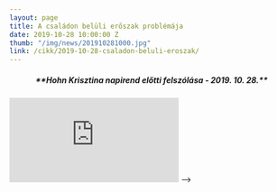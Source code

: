 ```yaml
---
layout: page
title: A családon belüli erőszak problémája
date: 2019-10-28 10:00:00 Z
thumb: "/img/news/201910281000.jpg"
link: /cikk/2019-10-28-csaladon-beluli-eroszak/
---
```

<h5 style="text-align: center;">**Hohn Krisztina napirend előtti felszólása - 2019. 10. 28.**</h5>
<div class="container-yt">
  <iframe class="responsive-iframe-yt" src="https://www.youtube.com/embed/90tqo05Sego" frameborder="0" allowfullscreen>><iframe>
</div>
<!-- <iframe width="770" height="433" src="https://www.youtube.com/embed/90tqo05Sego" frameborder="0" allowfullscreen></iframe> -->